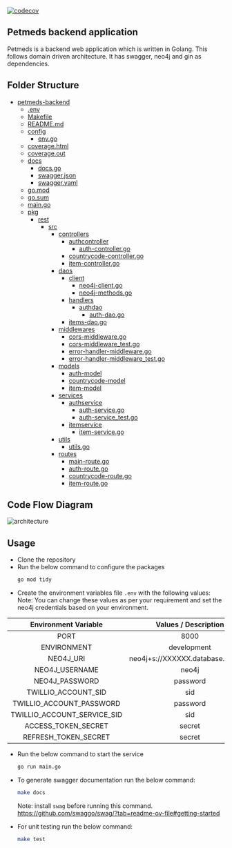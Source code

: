 [![codecov](https://codecov.io/gh/azar-writes-code/jamme-monolith-backend/graph/badge.svg?token=7XXJTPXD3W)](https://codecov.io/gh/azar-writes-code/jamme-monolith-backend)

## Petmeds backend application

Petmeds is a backend web application which is written in Golang. This follows domain driven architecture. It has swagger, neo4j and gin as dependencies.

## Folder Structure

- [petmeds-backend](#petmedsbackend)
  - [.env](#env)
  - [Makefile](#makefile)
  - [README.md](#readmemd)
  - [config](#config)
    - [env.go](#envgo)
  - [coverage.html](#coveragehtml)
  - [coverage.out](#coverageout)
  - [docs](#docs)
    - [docs.go](#docsgo)
    - [swagger.json](#swaggerjson)
    - [swagger.yaml](#swaggeryaml)
  - [go.mod](#gomod)
  - [go.sum](#gosum)
  - [main.go](#maingo)
  - [pkg](#pkg)
    - [rest](#rest)
      - [src](#src)
        - [controllers](#controllers)
          - [authcontroller](#authcontroller)
            - [auth-controller.go](#auth-controllergo)
          - [countrycode-controller.go](#countrycode-controllergo)
          - [item-controller.go](#item-controllergo)
        - [daos](#daos)
          - [client](#client)
            - [neo4j-client.go](#neo4j-clientgo)
            - [neo4j-methods.go](#neo4j-methodsgo)
          - [handlers](#handlers)
            - [authdao](#authdao)
              - [auth-dao.go](#auth-daogo)
          - [items-dao.go](#items-daogo)
        - [middlewares](#middlewares)
          - [cors-middleware.go](#cors-middlewarego)
          - [cors-middleware_test.go](#cors-middleware_testgo)
          - [error-handler-middleware.go](#error-handler-middlewarego)
          - [error-handler-middleware_test.go](#error-handler-middleware_testgo)
        - [models](#models)
          - [auth-model](#auth-model)
          - [countrycode-model](#countrycode-model)
          - [item-model](#item-model)
        - [services](#services)
          - [authservice](#authservice)
            - [auth-service.go](#auth-servicego)
            - [auth-service_test.go](#auth-service_testgo)
          - [itemservice](#itemservice)
            - [item-service.go](#item-servicego)
        - [utils](#utils)
          - [utils.go](#utilsgo)
        - [routes](#routes)
          - [main-route.go](#main-routego)
          - [auth-route.go](#auth-routego)
          - [countrycode-route.go](#countrycode-routego)
          - [item-route.go](#item-routego)

## Code Flow Diagram

![architecture](/assets/architecture/jamme-architecture.svg)

## Usage

- Clone the repository
- Run the below command to configure the packages
  ```bash
  go mod tidy
  ```
- Create the environment variables file `.env` with the following values: <br/>
  Note: You can change these values as per your requirement and set the neo4j credentials based on your environment.

|    Environment Variable     |        Values / Description        |
| :-------------------------: | :--------------------------------: |
|            PORT             |                8000                |
|         ENVIRONMENT         |            development             |
|          NEO4J_URI          | neo4j+s://XXXXXX.database.neo4j.io |
|       NEO4J_USERNAME        |               neo4j                |
|       NEO4J_PASSWORD        |              password              |
|     TWILLIO_ACCOUNT_SID     |                sid                 |
|  TWILLIO_ACCOUNT_PASSWORD   |              password              |
| TWILLIO_ACCOUNT_SERVICE_SID |                sid                 |
|     ACCESS_TOKEN_SECRET     |               secret               |
|    REFRESH_TOKEN_SECRET     |               secret               |

- Run the below command to start the service
  ```bash
  go run main.go
  ```
- To generate swagger documentation run the below command:

  ```bash
  make docs
  ```

  Note: install `swag` before running this command.
  https://github.com/swaggo/swag/?tab=readme-ov-file#getting-started

- For unit testing run the below command:
  ```bash
  make test
  ```
